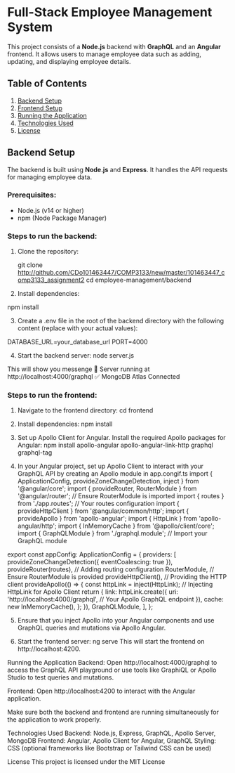 # Full-Stack Employee Management System

This project consists of a **Node.js** backend with **GraphQL** and an **Angular** frontend. It allows users to manage employee data such as adding, updating, and displaying employee details.

## Table of Contents
1. [Backend Setup](#backend-setup)
2. [Frontend Setup](#frontend-setup)
3. [Running the Application](#running-the-application)
4. [Technologies Used](#technologies-used)
5. [License](#license)

## Backend Setup

The backend is built using **Node.js** and **Express**. It handles the API requests for managing employee data.

### Prerequisites:
- Node.js (v14 or higher)
- npm (Node Package Manager)

### Steps to run the backend:
1. Clone the repository:

   git clone http://github.com/CDo101463447/COMP3133/new/master/101463447_comp3133_assignment2
   cd employee-management/backend

2. Install dependencies:

  npm install

3. Create a .env file in the root of the backend directory with the following content (replace with your actual values):

  DATABASE_URL=your_database_url
  PORT=4000

4. Start the backend server:
  node server.js

  This will show you messenge
  🚀 Server running at http://localhost:4000/graphql
  ✅ MongoDB Atlas Connected
  
### Steps to run the frontend:

1. Navigate to the frontend directory:
   cd frontend

2. Install dependencies:
   npm install

3. Set up Apollo Client for Angular. Install the required Apollo packages for Angular:
   npm install apollo-angular apollo-angular-link-http graphql graphql-tag

4. In your Angular project, set up Apollo Client to interact with your GraphQL API by creating an Apollo module in app.congif.ts
  import { ApplicationConfig, provideZoneChangeDetection, inject } from '@angular/core';
  import { provideRouter, RouterModule } from '@angular/router';  // Ensure RouterModule is imported
  import { routes } from './app.routes';  // Your routes configuration
  import { provideHttpClient } from '@angular/common/http';
  import { provideApollo } from 'apollo-angular';
  import { HttpLink } from 'apollo-angular/http';
  import { InMemoryCache } from '@apollo/client/core';
  import { GraphQLModule } from './graphql.module';  // Import your GraphQL module
  
  export const appConfig: ApplicationConfig = {
    providers: [
      provideZoneChangeDetection({ eventCoalescing: true }),
      provideRouter(routes),  // Adding routing configuration
      RouterModule,  // Ensure RouterModule is provided
      provideHttpClient(),  // Providing the HTTP client
      provideApollo(() => {
        const httpLink = inject(HttpLink);  // Injecting HttpLink for Apollo Client
        return {
          link: httpLink.create({
            uri: 'http://localhost:4000/graphql',  // Your Apollo GraphQL endpoint
          }),
          cache: new InMemoryCache(),
        };
      }),
      GraphQLModule,
    ],
  };

5. Ensure that you inject Apollo into your Angular components and use GraphQL queries and mutations via Apollo Angular.

6. Start the frontend server:
   ng serve
   This will start the frontend on http://localhost:4200.

Running the Application
Backend: Open http://localhost:4000/graphql to access the GraphQL API playground or use tools like GraphiQL or Apollo Studio to test queries and mutations.

Frontend: Open http://localhost:4200 to interact with the Angular application.

Make sure both the backend and frontend are running simultaneously for the application to work properly.

Technologies Used
  Backend: Node.js, Express, GraphQL, Apollo Server, MongoDB
  Frontend: Angular, Apollo Client for Angular, GraphQL
  Styling: CSS (optional frameworks like Bootstrap or Tailwind CSS can be used)

License
This project is licensed under the MIT License


   


